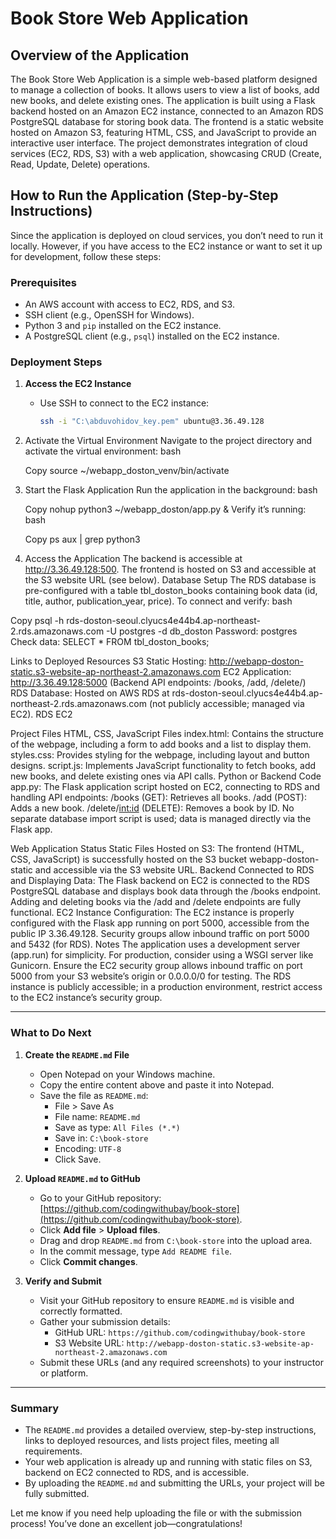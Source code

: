 # Book Store Web Application

## Overview of the Application
The Book Store Web Application is a simple web-based platform designed to manage a collection of books. It allows users to view a list of books, add new books, and delete existing ones. The application is built using a Flask backend hosted on an Amazon EC2 instance, connected to an Amazon RDS PostgreSQL database for storing book data. The frontend is a static website hosted on Amazon S3, featuring HTML, CSS, and JavaScript to provide an interactive user interface. The project demonstrates integration of cloud services (EC2, RDS, S3) with a web application, showcasing CRUD (Create, Read, Update, Delete) operations.

## How to Run the Application (Step-by-Step Instructions)
Since the application is deployed on cloud services, you don’t need to run it locally. However, if you have access to the EC2 instance or want to set it up for development, follow these steps:

### Prerequisites
- An AWS account with access to EC2, RDS, and S3.
- SSH client (e.g., OpenSSH for Windows).
- Python 3 and `pip` installed on the EC2 instance.
- A PostgreSQL client (e.g., `psql`) installed on the EC2 instance.

### Deployment Steps
1. **Access the EC2 Instance**
   - Use SSH to connect to the EC2 instance:
     ```bash
     ssh -i "C:\abduvohidov_key.pem" ubuntu@3.36.49.128


2. Activate the Virtual Environment
   Navigate to the project directory and activate the virtual environment:
   bash

   Copy
   source ~/webapp_doston_venv/bin/activate

4. Start the Flask Application
   Run the application in the background:
   bash

   Copy
   nohup python3 ~/webapp_doston/app.py &
   Verify it’s running:
   bash

   Copy
   ps aux | grep python3
5. Access the Application
   The backend is accessible at http://3.36.49.128:500.
   The frontend is hosted on S3 and accessible at the S3 website URL (see below).
Database Setup
The RDS database is pre-configured with a table tbl_doston_books containing book data (id, title, author, publication_year, price).
To connect and verify:
bash

Copy
psql -h rds-doston-seoul.clyucs4e44b4.ap-northeast-2.rds.amazonaws.com -U postgres -d db_doston
Password: postgres
Check data: SELECT * FROM tbl_doston_books;

Links to Deployed Resources
S3 Static Hosting: http://webapp-doston-static.s3-website-ap-northeast-2.amazonaws.com
EC2 Application: http://3.36.49.128:5000 (Backend API endpoints: /books, /add, /delete/<id>)
RDS Database: Hosted on AWS RDS at rds-doston-seoul.clyucs4e44b4.ap-northeast-2.rds.amazonaws.com (not publicly accessible; managed via EC2).
RDS 
EC2


Project Files
HTML, CSS, JavaScript Files
index.html: Contains the structure of the webpage, including a form to add books and a list to display them.
styles.css: Provides styling for the webpage, including layout and button designs.
script.js: Implements JavaScript functionality to fetch books, add new books, and delete existing ones via API calls.
Python or Backend Code
app.py: The Flask application script hosted on EC2, connecting to RDS and handling API endpoints:
/books (GET): Retrieves all books.
/add (POST): Adds a new book.
/delete/<int:id> (DELETE): Removes a book by ID.
No separate database import script is used; data is managed directly via the Flask app.

Web Application Status
Static Files Hosted on S3: The frontend (HTML, CSS, JavaScript) is successfully hosted on the S3 bucket webapp-doston-static and accessible via the S3 website URL.
Backend Connected to RDS and Displaying Data: The Flask backend on EC2 is connected to the RDS PostgreSQL database and displays book data through the /books endpoint. Adding and deleting books via the /add and /delete endpoints are fully functional.
EC2 Instance Configuration: The EC2 instance is properly configured with the Flask app running on port 5000, accessible from the public IP 3.36.49.128. Security groups allow inbound traffic on port 5000 and 5432 (for RDS).
Notes
The application uses a development server (app.run) for simplicity. For production, consider using a WSGI server like Gunicorn.
Ensure the EC2 security group allows inbound traffic on port 5000 from your S3 website’s origin or 0.0.0.0/0 for testing.
The RDS instance is publicly accessible; in a production environment, restrict access to the EC2 instance’s security group.


---

### What to Do Next
1. **Create the `README.md` File**
   - Open Notepad on your Windows machine.
   - Copy the entire content above and paste it into Notepad.
   - Save the file as `README.md`:
     - File > Save As
     - File name: `README.md`
     - Save as type: `All Files (*.*)`
     - Save in: `C:\book-store`
     - Encoding: `UTF-8`
     - Click Save.

2. **Upload `README.md` to GitHub**
   - Go to your GitHub repository: [https://github.com/codingwithubay/book-store](https://github.com/codingwithubay/book-store).
   - Click **Add file** > **Upload files**.
   - Drag and drop `README.md` from `C:\book-store` into the upload area.
   - In the commit message, type `Add README file`.
   - Click **Commit changes**.

3. **Verify and Submit**
   - Visit your GitHub repository to ensure `README.md` is visible and correctly formatted.
   - Gather your submission details:
     - GitHub URL: `https://github.com/codingwithubay/book-store`
     - S3 Website URL: `http://webapp-doston-static.s3-website-ap-northeast-2.amazonaws.com`
   - Submit these URLs (and any required screenshots) to your instructor or platform.

---

### Summary
- The `README.md` provides a detailed overview, step-by-step instructions, links to deployed resources, and lists project files, meeting all requirements.
- Your web application is already up and running with static files on S3, backend on EC2 connected to RDS, and is accessible.
- By uploading the `README.md` and submitting the URLs, your project will be fully submitted.

Let me know if you need help uploading the file or with the submission process! You’ve done an excellent job—congratulations!
